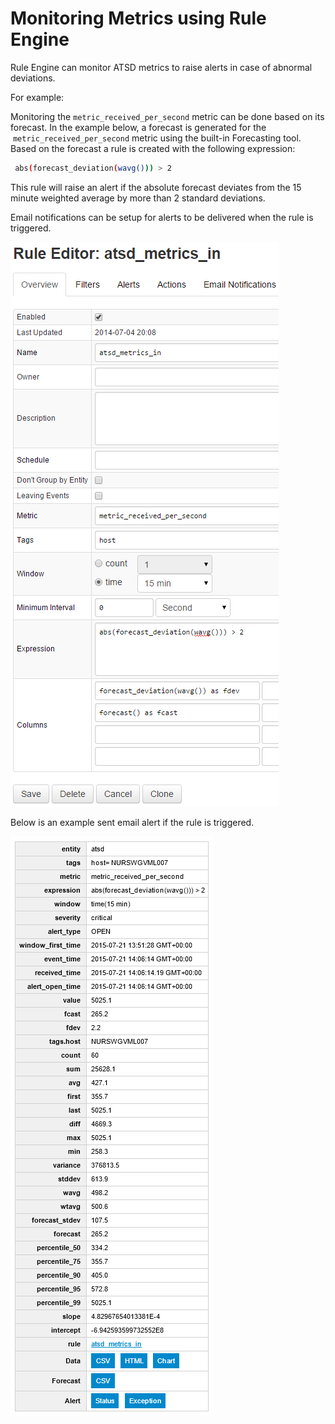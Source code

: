 # Monitoring Metrics using Rule Engine

Rule Engine can monitor ATSD metrics to raise alerts in case of abnormal
deviations.

For example:

Monitoring the `metric_received_per_second` metric can be done based on
its forecast. In the example below, a forecast is generated for the
 `metric_received_per_second` metric using the built-in Forecasting
tool. Based on the forecast a rule is created with the following
expression:

```sh
 abs(forecast_deviation(wavg())) > 2                                      
```

This rule will raise an alert if the absolute forecast deviates from the
15 minute weighted average by more than 2 standard deviations.

Email notifications can be setup for alerts to be delivered when the rule is triggered.

![](images/rule_engine_atsd_jmx1.png "rule_engine_atsd_jmx")

Below is an example sent email alert if the rule is triggered.

![](images/alert_message_email.png "alert_message_email")
